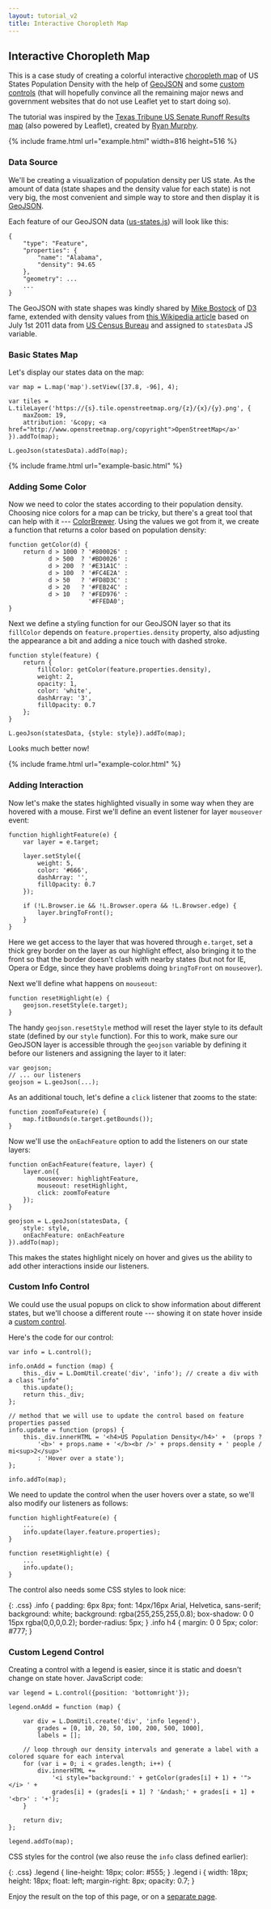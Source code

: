 ```yaml
---
layout: tutorial_v2
title: Interactive Choropleth Map
---
```


## Interactive Choropleth Map

This is a case study of creating a colorful interactive [choropleth map](http://en.wikipedia.org/wiki/Choropleth_map) of US States Population Density with the help of [GeoJSON](../geojson/) and some [custom controls](/reference.html#control) (that will hopefully convince all the remaining major news and government websites that do not use Leaflet yet to start doing so).

The tutorial was inspired by the [Texas Tribune US Senate Runoff Results map](http://www.texastribune.org/library/data/us-senate-runoff-results-map/) (also powered by Leaflet), created by [Ryan Murphy](http://www.texastribune.org/about/staff/ryan-murphy/).

{% include frame.html url="example.html" width=816 height=516 %}

### Data Source

We'll be creating a visualization of population density per US state. As the amount of data (state shapes and the density value for each state) is not very big, the most convenient and simple way to store and then display it is [GeoJSON](../geojson/).

Each feature of our GeoJSON data ([us-states.js](us-states.js)) will look like this:

	{
		"type": "Feature",
		"properties": {
			"name": "Alabama",
			"density": 94.65
		},
		"geometry": ...
		...
	}

The GeoJSON with state shapes was kindly shared by [Mike Bostock](http://bost.ocks.org/mike) of [D3](http://d3js.org/) fame, extended with density values from [this Wikipedia article](http://en.wikipedia.org/wiki/List_of_U.S._states_by_population_density) based on July 1st 2011 data from [US Census Bureau](http://www.census.gov/) and assigned to `statesData` JS variable.

### Basic States Map

Let's display our states data on the map:

	var map = L.map('map').setView([37.8, -96], 4);

	var tiles = L.tileLayer('https://{s}.tile.openstreetmap.org/{z}/{x}/{y}.png', {
		maxZoom: 19,
		attribution: '&copy; <a href="http://www.openstreetmap.org/copyright">OpenStreetMap</a>'
	}).addTo(map);

	L.geoJson(statesData).addTo(map);

{% include frame.html url="example-basic.html" %}


### Adding Some Color

Now we need to color the states according to their population density. Choosing nice colors for a map can be tricky, but there's a great tool that can help with it --- [ColorBrewer](http://colorbrewer2.org/). Using the values we got from it, we create a function that returns a color based on population density:

	function getColor(d) {
		return d > 1000 ? '#800026' :
		       d > 500  ? '#BD0026' :
		       d > 200  ? '#E31A1C' :
		       d > 100  ? '#FC4E2A' :
		       d > 50   ? '#FD8D3C' :
		       d > 20   ? '#FEB24C' :
		       d > 10   ? '#FED976' :
		                  '#FFEDA0';
	}

Next we define a styling function for our GeoJSON layer so that its `fillColor` depends on `feature.properties.density` property, also adjusting the appearance a bit and adding a nice touch with dashed stroke.

	function style(feature) {
		return {
			fillColor: getColor(feature.properties.density),
			weight: 2,
			opacity: 1,
			color: 'white',
			dashArray: '3',
			fillOpacity: 0.7
		};
	}

	L.geoJson(statesData, {style: style}).addTo(map);

Looks much better now!

{% include frame.html url="example-color.html" %}


### Adding Interaction

Now let's make the states highlighted visually in some way when they are hovered with a mouse. First we'll define an event listener for layer `mouseover` event:

	function highlightFeature(e) {
		var layer = e.target;

		layer.setStyle({
			weight: 5,
			color: '#666',
			dashArray: '',
			fillOpacity: 0.7
		});

		if (!L.Browser.ie && !L.Browser.opera && !L.Browser.edge) {
			layer.bringToFront();
		}
	}

Here we get access to the layer that was hovered through `e.target`, set a thick grey border on the layer as our highlight effect, also bringing it to the front so that the border doesn't clash with nearby states (but not for IE, Opera or Edge, since they have problems doing `bringToFront` on `mouseover`).

Next we'll define what happens on `mouseout`:

	function resetHighlight(e) {
		geojson.resetStyle(e.target);
	}

The handy `geojson.resetStyle` method will reset the layer style to its default state (defined by our `style` function). For this to work, make sure our GeoJSON layer is accessible through the `geojson` variable by defining it before our listeners and assigning the layer to it later:

	var geojson;
	// ... our listeners
	geojson = L.geoJson(...);

As an additional touch, let's define a `click` listener that zooms to the state:

	function zoomToFeature(e) {
		map.fitBounds(e.target.getBounds());
	}

Now we'll use the `onEachFeature` option to add the listeners on our state layers:

	function onEachFeature(feature, layer) {
		layer.on({
			mouseover: highlightFeature,
			mouseout: resetHighlight,
			click: zoomToFeature
		});
	}

	geojson = L.geoJson(statesData, {
		style: style,
		onEachFeature: onEachFeature
	}).addTo(map);

This makes the states highlight nicely on hover and gives us the ability to add other interactions inside our listeners.

### Custom Info Control

We could use the usual popups on click to show information about different states, but we'll choose a different route --- showing it on state hover inside a [custom control](/reference.html#control).

Here's the code for our control:

	var info = L.control();

	info.onAdd = function (map) {
		this._div = L.DomUtil.create('div', 'info'); // create a div with a class "info"
		this.update();
		return this._div;
	};

	// method that we will use to update the control based on feature properties passed
	info.update = function (props) {
		this._div.innerHTML = '<h4>US Population Density</h4>' +  (props ?
			'<b>' + props.name + '</b><br />' + props.density + ' people / mi<sup>2</sup>'
			: 'Hover over a state');
	};

	info.addTo(map);

We need to update the control when the user hovers over a state, so we'll also modify our listeners as follows:

	function highlightFeature(e) {
		...
		info.update(layer.feature.properties);
	}

	function resetHighlight(e) {
		...
		info.update();
	}

The control also needs some CSS styles to look nice:

{: .css}
	.info {
		padding: 6px 8px;
		font: 14px/16px Arial, Helvetica, sans-serif;
		background: white;
		background: rgba(255,255,255,0.8);
		box-shadow: 0 0 15px rgba(0,0,0,0.2);
		border-radius: 5px;
	}
	.info h4 {
		margin: 0 0 5px;
		color: #777;
	}

### Custom Legend Control

Creating a control with a legend is easier, since it is static and doesn't change on state hover. JavaScript code:

	var legend = L.control({position: 'bottomright'});

	legend.onAdd = function (map) {

		var div = L.DomUtil.create('div', 'info legend'),
			grades = [0, 10, 20, 50, 100, 200, 500, 1000],
			labels = [];

		// loop through our density intervals and generate a label with a colored square for each interval
		for (var i = 0; i < grades.length; i++) {
			div.innerHTML +=
				'<i style="background:' + getColor(grades[i] + 1) + '"></i> ' +
				grades[i] + (grades[i + 1] ? '&ndash;' + grades[i + 1] + '<br>' : '+');
		}

		return div;
	};

	legend.addTo(map);

CSS styles for the control (we also reuse the `info` class defined earlier):

{: .css}
	.legend {
		line-height: 18px;
		color: #555;
	}
	.legend i {
		width: 18px;
		height: 18px;
		float: left;
		margin-right: 8px;
		opacity: 0.7;
	}

Enjoy the result on the top of this page, or on a [separate page](example.html).
